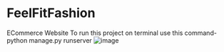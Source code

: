 # FeelFitFashion
ECommerce Website
To run this project on terminal use this command-
python manage.py runserver
![image](https://user-images.githubusercontent.com/79502770/236608743-30543cc9-37fe-4dce-8eb7-7e1d276b7db1.png)
